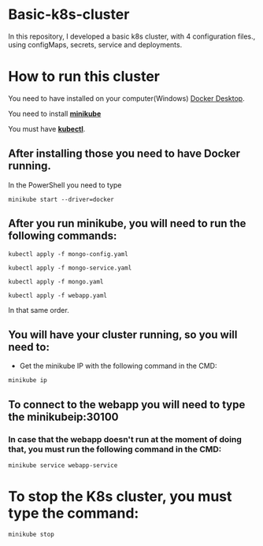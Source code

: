 # Basic-k8s-cluster
In this repository, I developed a basic k8s cluster, with 4 configuration files., using configMaps, secrets, service and deployments.

# How to run this cluster

You need to have installed on your computer(Windows) [Docker Desktop](https://www.docker.com/products/docker-desktop/).

You need to install [**minikube**](https://minikube.sigs.k8s.io/docs/start/?arch=%2Fwindows%2Fx86-64%2Fstable%2F.exe+download)

You must have [**kubectl**](https://kubernetes.io/docs/tasks/tools/install-kubectl-windows/).

## After installing those you need to have Docker running.

In the PowerShell you need to type
```
minikube start --driver=docker
```

## After you run minikube, you will need to run the following commands:

```
kubectl apply -f mongo-config.yaml
```
```
kubectl apply -f mongo-service.yaml
```
```
kubectl apply -f mongo.yaml
```
```
kubectl apply -f webapp.yaml
```
In that same order.

## You will have your cluster running, so you will need to:

- Get the minikube IP with the following command in the CMD:
```
minikube ip
```

## To connect to the webapp you will need to type the minikubeip:30100

### In case that the webapp doesn't run at the moment of doing that, you must run the following command in the CMD:

```
minikube service webapp-service
```

# To stop the K8s cluster, you must type the command:
```
minikube stop
```
